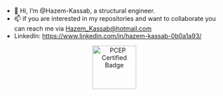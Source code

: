 - 👋 Hi, I’m @Hazem-Kassab, a structural engineer.
- 📫 if you are interested in my repositories and want to collaborate you can reach me via Hazem_Kassab@hotmail.com
- LinkedIn: https://www.linkedin.com/in/hazem-kassab-0b0a1a93/
<div align="center">
  <a href="https://www.credly.com/badges/d5c00484-e640-4f54-8566-371bf6f8bc30/public_url" target="_blank">
    <img src="https://images.credly.com/size/340x340/images/b790eb12-ecb3-4b94-89be-61aa40c92e7c/image.png" alt="PCEP Certified Badge" width="100">
  </a>
</div>
<!---
Hazem-Kassab/Hazem-Kassab is a ✨ special ✨ repository because its `README.md` (this file) appears on your GitHub profile.
You can click the Preview link to take a look at your changes.
--->

